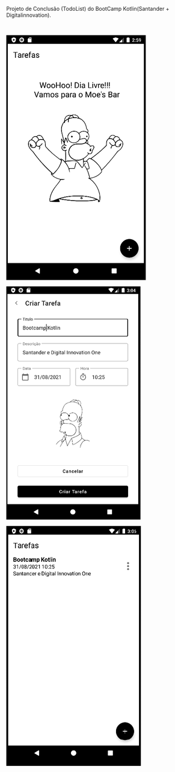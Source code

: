 Projeto de Conclusão (TodoList) do BootCamp Kotlin(Santander + Digitalinnovation).



​	


![Screenshot](image/image-20210831115959496.png)

![Screenshot](image/image-20210831120419716.png)

![Screenshot](image/image-20210831120615468.png)

